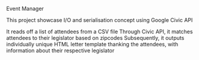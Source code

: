 Event Manager

This project showcase I/O and serialisation concept using Google Civic API

It reads off a list of attendees from a CSV file
Through Civic API, it matches  attendees to their legislator based on zipcodes
Subsequently, it outputs individually unique HTML letter template thanking the attendees, with information about their respective legislator

